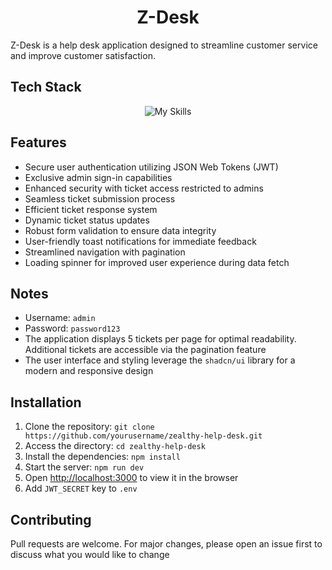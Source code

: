 <h1 align="center">
    Z-Desk
</h1>

Z-Desk is a help desk application designed to streamline customer service and improve customer satisfaction.

## Tech Stack
<div align="center">
    <img src="https://skillicons.dev/icons?i=typescript,react,nextjs,tailwindcss,prisma,sqlite" alt="My Skills">
</div>

## Features

- Secure user authentication utilizing JSON Web Tokens (JWT)
- Exclusive admin sign-in capabilities
- Enhanced security with ticket access restricted to admins
- Seamless ticket submission process
- Efficient ticket response system
- Dynamic ticket status updates
- Robust form validation to ensure data integrity
- User-friendly toast notifications for immediate feedback
- Streamlined navigation with pagination
- Loading spinner for improved user experience during data fetch

## Notes
- Username: `admin`
- Password: `password123`
- The application displays 5 tickets per page for optimal readability. Additional tickets are accessible via the pagination feature
- The user interface and styling leverage the `shadcn/ui` library for a modern and responsive design


## Installation

1. Clone the repository: `git clone https://github.com/yourusername/zealthy-help-desk.git`
2. Access the directory: `cd zealthy-help-desk`
3. Install the dependencies: `npm install`
4. Start the server: `npm run dev`
5. Open [http://localhost:3000](http://localhost:3000) to view it in the browser
6. Add `JWT_SECRET` key to `.env`

## Contributing

Pull requests are welcome. For major changes, please open an issue first to discuss what you would like to change
